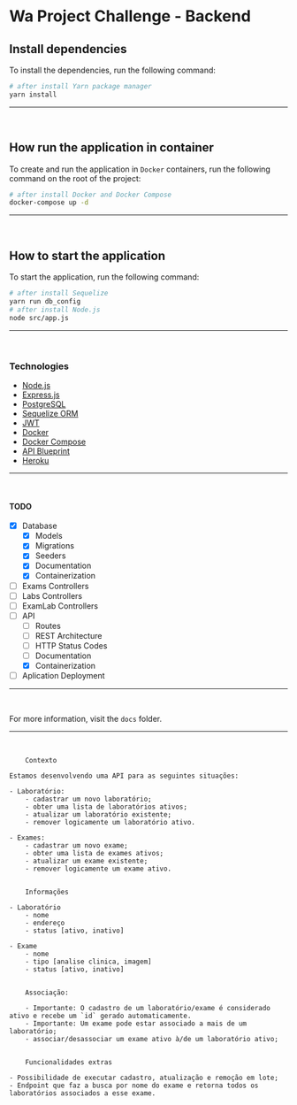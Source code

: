 
# Wa Project Challenge - Backend


## Install dependencies
To install the dependencies, run the following command:  
```sh
# after install Yarn package manager
yarn install
```
---
<br>

## How run the application in container
To create and run the application in `Docker` containers, run the following command on the root of the project:  
```sh
# after install Docker and Docker Compose
docker-compose up -d
```
___
<br>

## How to start the application
To start the application, run the following command:  
```sh
# after install Sequelize
yarn run db_config
# after install Node.js
node src/app.js
```
___
<br>

### Technologies
 - [Node.js](https://nodejs.org/)
 - [Express.js](https://expressjs.com/)
 - [PostgreSQL](https://www.postgresql.org/)
 - [Sequelize ORM](https://sequelize.org/)
 - [JWT](https://jwt.io/)
 - [Docker](https://www.docker.com/)
 - [Docker Compose](https://docs.docker.com/compose/)
 - [API Blueprint](https://apiblueprint.org/)
 - [Heroku](https://www.heroku.com/)


---
<br>

#### TODO

- [x] Database
  - [x] Models
  - [x] Migrations
  - [x] Seeders
  - [x] Documentation
  - [x] Containerization
- [ ] Exams Controllers
- [ ] Labs Controllers
- [ ] ExamLab Controllers
- [ ] API
  - [ ] Routes
  - [ ] REST Architecture
  - [ ] HTTP Status Codes
  - [ ] Documentation
  - [x] Containerization
- [ ] Aplication Deployment

___
</br>

For more information, visit the `docs` folder.

___
</br>

```
	Contexto

Estamos desenvolvendo uma API para as seguintes situações:

- Laboratório:
	- cadastrar um novo laboratório;
	- obter uma lista de laboratórios ativos;
	- atualizar um laboratório existente;
	- remover logicamente um laboratório ativo.

- Exames:
	- cadastrar um novo exame;
	- obter uma lista de exames ativos;
	- atualizar um exame existente;
	- remover logicamente um exame ativo.


	Informações

- Laboratório
	- nome
	- endereço
	- status [ativo, inativo]

- Exame
	- nome
	- tipo [analise clinica, imagem]
	- status [ativo, inativo]


	Associação:

	- Importante: O cadastro de um laboratório/exame é considerado ativo e recebe um `id` gerado automaticamente.
	- Importante: Um exame pode estar associado a mais de um laboratório;
	- associar/desassociar um exame ativo à/de um laboratório ativo;


	Funcionalidades extras

- Possibilidade de executar cadastro, atualização e remoção em lote;
- Endpoint que faz a busca por nome do exame e retorna todos os laboratórios associados a esse exame.
```
